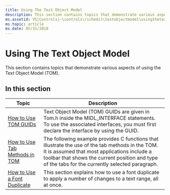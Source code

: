 ```yaml
---
title: Using The Text Object Model
description: This section contains topics that demonstrate various aspects of using the Text Object Model (TOM).
ms.assetid: VS|Controls|~\controls\richedit\textobjectmodel\usingthetextobjectmodel.htm
ms.topic: article
ms.date: 05/31/2018
---
```


# Using The Text Object Model

This section contains topics that demonstrate various aspects of using the Text Object Model (TOM).

## In this section



| Topic                                                                  | Description                                                                                                                                                                                                                                                     |
|------------------------------------------------------------------------|-----------------------------------------------------------------------------------------------------------------------------------------------------------------------------------------------------------------------------------------------------------------|
| [How to Use TOM GUIDs](use-tom-guids.md)<br/>                   | Text Object Model (TOM) GUIDs are given in Tom.h inside the MIDL\_INTERFACE statements. To use the associated interfaces, you must first declare the interface by using the GUID. <br/>                                                                   |
| [How to Use Tab Methods in TOM](use-tab-methods-in-tom.md)<br/> | The following example provides C functions that illustrate the use of the tab methods in the TOM. It is assumed that most applications include a toolbar that shows the current position and type of the tabs for the currently selected paragraph. <br/> |
| [How to Use a Font Duplicate](use-a-font-duplicate.md)<br/>     | This section explains how to use a font duplicate to apply a number of changes to a text range, all at once. <br/>                                                                                                                                        |



 

 

 





